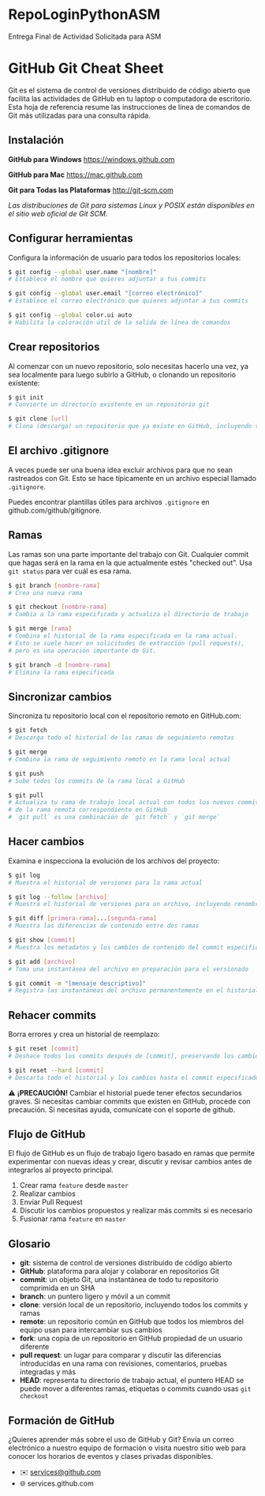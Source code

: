 # RepoLoginPythonASM
Entrega Final de Actividad Solicitada para ASM

# GitHub Git Cheat Sheet

Git es el sistema de control de versiones distribuido de código abierto que facilita las actividades de GitHub en tu laptop o computadora de escritorio. Esta hoja de referencia resume las instrucciones de línea de comandos de Git más utilizadas para una consulta rápida.

## Instalación

**GitHub para Windows** https://windows.github.com

**GitHub para Mac** https://mac.github.com

**Git para Todas las Plataformas** http://git-scm.com

_Las distribuciones de Git para sistemas Linux y POSIX están disponibles en el sitio web oficial de Git SCM._

## Configurar herramientas

Configura la información de usuario para todos los repositorios locales:

```bash
$ git config --global user.name "[nombre]"
# Establece el nombre que quieres adjuntar a tus commits

$ git config --global user.email "[correo electrónico]"
# Establece el correo electrónico que quieres adjuntar a tus commits

$ git config --global color.ui auto
# Habilita la coloración útil de la salida de línea de comandos
```

## Crear repositorios

Al comenzar con un nuevo repositorio, solo necesitas hacerlo una vez, ya sea localmente para luego subirlo a GitHub, o clonando un repositorio existente:

```bash
$ git init
# Convierte un directorio existente en un repositorio git

$ git clone [url]
# Clona (descarga) un repositorio que ya existe en GitHub, incluyendo todos los archivos, ramas y commits
```

## El archivo .gitignore

A veces puede ser una buena idea excluir archivos para que no sean rastreados con Git. Esto se hace típicamente en un archivo especial llamado `.gitignore`.

Puedes encontrar plantillas útiles para archivos `.gitignore` en github.com/github/gitignore.

## Ramas

Las ramas son una parte importante del trabajo con Git. Cualquier commit que hagas será en la rama en la que actualmente estés "checked out". Usa `git status` para ver cuál es esa rama.

```bash
$ git branch [nombre-rama]
# Crea una nueva rama

$ git checkout [nombre-rama]
# Cambia a la rama especificada y actualiza el directorio de trabajo

$ git merge [rama]
# Combina el historial de la rama especificada en la rama actual.
# Esto se suele hacer en solicitudes de extracción (pull requests),
# pero es una operación importante de Git.

$ git branch -d [nombre-rama]
# Elimina la rama especificada
```

## Sincronizar cambios

Sincroniza tu repositorio local con el repositorio remoto en GitHub.com:

```bash
$ git fetch
# Descarga todo el historial de las ramas de seguimiento remotas

$ git merge
# Combina la rama de seguimiento remoto en la rama local actual

$ git push
# Sube todos los commits de la rama local a GitHub

$ git pull
# Actualiza tu rama de trabajo local actual con todos los nuevos commits
# de la rama remota correspondiente en GitHub
# `git pull` es una combinación de `git fetch` y `git merge`
```

## Hacer cambios

Examina e inspecciona la evolución de los archivos del proyecto:

```bash
$ git log
# Muestra el historial de versiones para la rama actual

$ git log --follow [archivo]
# Muestra el historial de versiones para un archivo, incluyendo renombres

$ git diff [primera-rama]...[segunda-rama]
# Muestra las diferencias de contenido entre dos ramas

$ git show [commit]
# Muestra los metadatos y los cambios de contenido del commit especificado

$ git add [archivo]
# Toma una instantánea del archivo en preparación para el versionado

$ git commit -m "[mensaje descriptivo]"
# Registra las instantáneas del archivo permanentemente en el historial de versiones
```

## Rehacer commits

Borra errores y crea un historial de reemplazo:

```bash
$ git reset [commit]
# Deshace todos los commits después de [commit], preservando los cambios localmente

$ git reset --hard [commit]
# Descarta todo el historial y los cambios hasta el commit especificado
```

⚠️ **¡PRECAUCIÓN!** Cambiar el historial puede tener efectos secundarios graves. Si necesitas cambiar commits que existen en GitHub, procede con precaución. Si necesitas ayuda, comunícate con el soporte de github.

## Flujo de GitHub

El flujo de GitHub es un flujo de trabajo ligero basado en ramas que permite experimentar con nuevas ideas y crear, discutir y revisar cambios antes de integrarlos al proyecto principal.

1. Crear rama `feature` desde `master`
2. Realizar cambios
3. Enviar Pull Request
4. Discutir los cambios propuestos y realizar más commits si es necesario
5. Fusionar rama `feature` en `master`

## Glosario

- **git**: sistema de control de versiones distribuido de código abierto
- **GitHub**: plataforma para alojar y colaborar en repositorios Git
- **commit**: un objeto Git, una instantánea de todo tu repositorio comprimida en un SHA
- **branch**: un puntero ligero y móvil a un commit
- **clone**: versión local de un repositorio, incluyendo todos los commits y ramas
- **remote**: un repositorio común en GitHub que todos los miembros del equipo usan para intercambiar sus cambios
- **fork**: una copia de un repositorio en GitHub propiedad de un usuario diferente
- **pull request**: un lugar para comparar y discutir las diferencias introducidas en una rama con revisiones, comentarios, pruebas integradas y más
- **HEAD**: representa tu directorio de trabajo actual, el puntero HEAD se puede mover a diferentes ramas, etiquetas o commits cuando usas `git checkout`

## Formación de GitHub

¿Quieres aprender más sobre el uso de GitHub y Git? Envía un correo electrónico a nuestro equipo de formación o visita nuestro sitio web para conocer los horarios de eventos y clases privadas disponibles.

- ✉️ services@github.com
- 🌐 services.github.com
